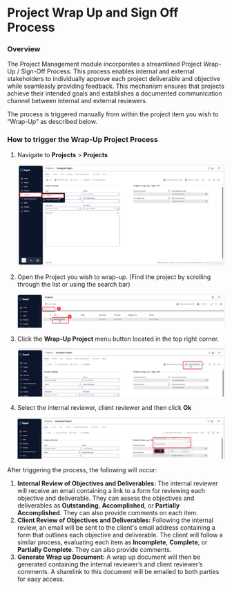 # Project Wrap Up and Sign Off Process

### Overview

The Project Management module incorporates a streamlined Project Wrap-Up / Sign-Off Process. This process enables internal and external stakeholders to individually approve each project deliverable and objective while seamlessly providing feedback. This mechanism ensures that projects achieve their intended goals and establishes a documented communication channel between internal and external reviewers.

The process is triggered manually from within the project item you wish to “Wrap-Up” as described below.

### How to trigger the Wrap-Up Project Process

1. Navigate to **Projects** &gt; **Projects**  

    ![Side menu navigate to projects](<Side menu navigate to wrap up projects.png>)

2. Open the Project you wish to wrap-up. (Find the project by scrolling through the list or using the search bar)  

    ![Open Project](<open project.png>)

3. Click the **Wrap-Up Project** menu button located in the top right corner.  

    ![Wrap up project](<wrap up project.png>)

4. Select the internal reviewer, client reviewer and then click **Ok**
  
    ![Fill out form](<Fill out project wrap up form.png>)

After triggering the process, the following will occur:

1. **Internal Review of Objectives and Deliverables:** The internal reviewer will receive an email containing a link to a form for reviewing each objective and deliverable. They can assess the objectives and deliverables as **Outstanding**, **Accomplished**, or **Partially Accomplished**. They can also provide comments on each item.
2. **Client Review of Objectives and Deliverables:** Following the internal review, an email will be sent to the client's email address containing a form that outlines each objective and deliverable. The client will follow a similar process, evaluating each item as **Incomplete**, **Complete**, or **Partially Complete**. They can also provide comments.
3. **Generate Wrap up Document:** A wrap up document will then be generated containing the internal reviewer’s and client reviewer’s comments. A sharelink to this document will be emailed to both parties for easy access.